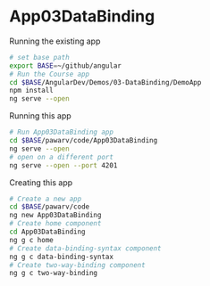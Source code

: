 # App03DataBinding

Running the existing app

```sh
# set base path
export BASE=~/github/angular 
# Run the Course app
cd $BASE/AngularDev/Demos/03-DataBinding/DemoApp
npm install
ng serve --open
```

Running this app

```sh
# Run App03DataBinding app
cd $BASE/pawarv/code/App03DataBinding
ng serve --open
# open on a different port
ng serve --open --port 4201

```

Creating this app

```sh
# Create a new app
cd $BASE/pawarv/code
ng new App03DataBinding
# Create home component
cd App03DataBinding
ng g c home
# Create data-binding-syntax component
ng g c data-binding-syntax
# Create two-way-binding component
ng g c two-way-binding
```
